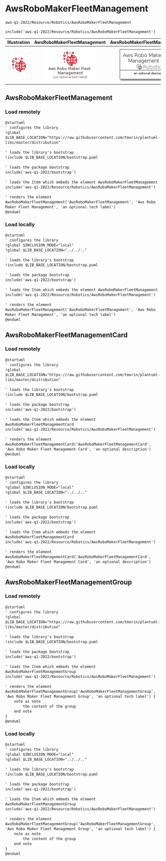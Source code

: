 # AwsRoboMakerFleetManagement


```text
aws-q1-2022/Resource/Robotics/AwsRoboMakerFleetManagement
```

```text
include('aws-q1-2022/Resource/Robotics/AwsRoboMakerFleetManagement')
```



| Illustration | AwsRoboMakerFleetManagement | AwsRoboMakerFleetManagementCard | AwsRoboMakerFleetManagementGroup |
| :---: | :---: | :---: | :---: |
| ![illustration for Illustration](../../../aws-q1-2022/Resource/Robotics/AwsRoboMakerFleetManagement.png) | ![illustration for AwsRoboMakerFleetManagement](../../../aws-q1-2022/Resource/Robotics/AwsRoboMakerFleetManagement.Local.png) | ![illustration for AwsRoboMakerFleetManagementCard](../../../aws-q1-2022/Resource/Robotics/AwsRoboMakerFleetManagementCard.Local.png) | ![illustration for AwsRoboMakerFleetManagementGroup](../../../aws-q1-2022/Resource/Robotics/AwsRoboMakerFleetManagementGroup.Local.png) |




## AwsRoboMakerFleetManagement

### Load remotely
```plantuml
@startuml
' configures the library
!global $LIB_BASE_LOCATION="https://raw.githubusercontent.com/tmorin/plantuml-libs/master/distribution"

' loads the library's bootstrap
!include $LIB_BASE_LOCATION/bootstrap.puml

' loads the package bootstrap
include('aws-q1-2022/bootstrap')

' loads the Item which embeds the element AwsRoboMakerFleetManagement
include('aws-q1-2022/Resource/Robotics/AwsRoboMakerFleetManagement')

' renders the element
AwsRoboMakerFleetManagement('AwsRoboMakerFleetManagement', 'Aws Robo Maker Fleet Management', 'an optional tech label')
@enduml
```

### Load locally
```plantuml
@startuml
' configures the library
!global $INCLUSION_MODE="local"
!global $LIB_BASE_LOCATION="../../.."

' loads the library's bootstrap
!include $LIB_BASE_LOCATION/bootstrap.puml

' loads the package bootstrap
include('aws-q1-2022/bootstrap')

' loads the Item which embeds the element AwsRoboMakerFleetManagement
include('aws-q1-2022/Resource/Robotics/AwsRoboMakerFleetManagement')

' renders the element
AwsRoboMakerFleetManagement('AwsRoboMakerFleetManagement', 'Aws Robo Maker Fleet Management', 'an optional tech label')
@enduml
```

## AwsRoboMakerFleetManagementCard

### Load remotely
```plantuml
@startuml
' configures the library
!global $LIB_BASE_LOCATION="https://raw.githubusercontent.com/tmorin/plantuml-libs/master/distribution"

' loads the library's bootstrap
!include $LIB_BASE_LOCATION/bootstrap.puml

' loads the package bootstrap
include('aws-q1-2022/bootstrap')

' loads the Item which embeds the element AwsRoboMakerFleetManagementCard
include('aws-q1-2022/Resource/Robotics/AwsRoboMakerFleetManagement')

' renders the element
AwsRoboMakerFleetManagementCard('AwsRoboMakerFleetManagementCard', 'Aws Robo Maker Fleet Management Card', 'an optional description')
@enduml
```

### Load locally
```plantuml
@startuml
' configures the library
!global $INCLUSION_MODE="local"
!global $LIB_BASE_LOCATION="../../.."

' loads the library's bootstrap
!include $LIB_BASE_LOCATION/bootstrap.puml

' loads the package bootstrap
include('aws-q1-2022/bootstrap')

' loads the Item which embeds the element AwsRoboMakerFleetManagementCard
include('aws-q1-2022/Resource/Robotics/AwsRoboMakerFleetManagement')

' renders the element
AwsRoboMakerFleetManagementCard('AwsRoboMakerFleetManagementCard', 'Aws Robo Maker Fleet Management Card', 'an optional description')
@enduml
```

## AwsRoboMakerFleetManagementGroup

### Load remotely
```plantuml
@startuml
' configures the library
!global $LIB_BASE_LOCATION="https://raw.githubusercontent.com/tmorin/plantuml-libs/master/distribution"

' loads the library's bootstrap
!include $LIB_BASE_LOCATION/bootstrap.puml

' loads the package bootstrap
include('aws-q1-2022/bootstrap')

' loads the Item which embeds the element AwsRoboMakerFleetManagementGroup
include('aws-q1-2022/Resource/Robotics/AwsRoboMakerFleetManagement')

' renders the element
AwsRoboMakerFleetManagementGroup('AwsRoboMakerFleetManagementGroup', 'Aws Robo Maker Fleet Management Group', 'an optional tech label') {
    note as note
        the content of the group
    end note
}
@enduml
```

### Load locally
```plantuml
@startuml
' configures the library
!global $INCLUSION_MODE="local"
!global $LIB_BASE_LOCATION="../../.."

' loads the library's bootstrap
!include $LIB_BASE_LOCATION/bootstrap.puml

' loads the package bootstrap
include('aws-q1-2022/bootstrap')

' loads the Item which embeds the element AwsRoboMakerFleetManagementGroup
include('aws-q1-2022/Resource/Robotics/AwsRoboMakerFleetManagement')

' renders the element
AwsRoboMakerFleetManagementGroup('AwsRoboMakerFleetManagementGroup', 'Aws Robo Maker Fleet Management Group', 'an optional tech label') {
    note as note
        the content of the group
    end note
}
@enduml
```

